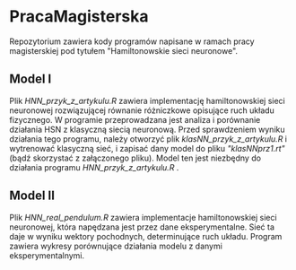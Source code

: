 # PracaMagisterska
Repozytorium zawiera kody programów napisane w ramach pracy magisterskiej pod tytułem "Hamiltonowskie sieci neuronowe".

## Model I

Plik *HNN_przyk_z_artykulu.R* zawiera implementację hamiltonowskiej sieci neuronowej rozwiązującej równanie różniczkowe opisujące ruch układu fizycznego. W programie przeprowadzana jest analiza i porównanie działania HSN z klasyczną siecią neuronową. Przed sprawdzeniem wyniku działania tego programu, należy otworzyć plik *klasNN_przyk_z_artykulu.R* i wytrenować klasyczną sieć, i zapisać dany model do pliku
*"klasNNprz1.rt"* (bądź skorzystać z załączonego pliku). Model ten jest niezbędny do działania programu *HNN_przyk_z_artykulu.R* .

## Model II

Plik *HNN_real_pendulum.R* zawiera implementacje hamiltonowskiej sieci neuronowej, która napędzana jest przez dane eksperymentalne. Sieć ta daje w wyniku wektory pochodnych, determinujące ruch układu. Program zawiera wykresy porównujące działania modelu z danymi eksperymentalnymi.
